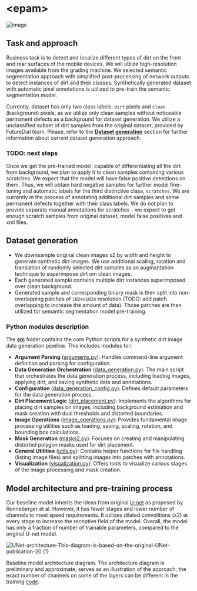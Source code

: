 # \<epam\>
![image](https://github.com/user-attachments/assets/c564dc1b-ef6e-49ef-9771-c8db051600ac)

## Task and approach
Business task is to detect and localize different types of dirt on the front and rear surfaces of the mobile devices.
We will utilize high-resolution images available from the grading machine.
We selected semantic segmentation approach with simplified post-processing of network outputs to detect instances of dirt and their classes.
Synthetically generated dataset with automatic pixel annotations is utilized to pre-train the semantic segmentation model.

Currently, dataset has only two class labels: `dirt` pixels and `clean` (background) pixels, as we utilize only clean samples without noticeable permanent defects as a background for dataset generation. We utilize a unclassified subset of dirt samples from the original dataset, provided by FutureDial team.
Please, refer to the [**Dataset generation**](https://github.com/chencen2000/epam/edit/main/README.md#dataset-generation) section for further information about current dataset generation approach.

### TODO: next steps
Once we get the pre-trained model, capable of differentiating all the dirt from background, we plan to apply it to clean samples containing various scratches.
We  expect that the model will have false positive detections on them. Thus, we will obtain hard negative samples for further model fine-tuning and automatic labels for the third distinctive class, `scratches`.
We are currently in the process of annotating additional dirt samples and some permanent defects together with their class labels. We do not plan to provide separate manual annotations for scratches - we expect to get enough scratch samples from original dataset, model false positives and xml files.

## Dataset generation
- We downsample original clean images x2 by width and height to generate synthetic dirt images. We use additional scaling, rotation and translation of randomly selected dirt samples as an augmantation technique to superimpose dirt om clean images.
- Each generated sample contains multiple dirt instances superimposed over clean background.
- Generated sample and corresponding binary mask is then split into non-overlapping patches of `1024x1024` resolution (TODO: add patch overlapping to increase the amount of data). Those patches are then utilized for semantic segmentation model pre-training.

### Python modules description
The [**src**](https://github.com/chencen2000/epam/tree/develop) folder contains the core Python scripts for a synthetic dirt image data generation pipeline. This includes modules for:

- **Argument Parsing** ([arguments.py](https://github.com/chencen2000/epam/blob/main/src/arguments.py)): Handles command-line argument definition and parsing for configuration.
- **Data Generation Orchestration** ([data_generation.py](https://github.com/chencen2000/epam/blob/main/src/data_generation.py)): The main script that orchestrates the data generation process, including loading images, applying dirt, and saving synthetic data and annotations.
- **Configuration** ([data_generation_config.py](https://github.com/chencen2000/epam/blob/main/src/data_generation_config.py)): Defines default parameters for the data generation process.
- **Dirt Placement Logic** ([dirt_placement.py](https://github.com/chencen2000/epam/blob/main/src/dirt_placement.py)): Implements the algorithms for placing dirt samples on images, including background estimation and mask creation with dual thresholds and distorted boundaries.
- **Image Operations** ([image_operations.py](https://github.com/chencen2000/epam/blob/main/src/image_operations.py)): Provides fundamental image processing utilities such as loading, saving, scaling, rotation, and bounding box calculations.
- **Mask Generation** ([masks2.py](https://github.com/chencen2000/epam/blob/main/src/masks2.py)): Focuses on creating and manipulating distorted polygon masks used for dirt placement.
- **General Utilities** ([utils.py](https://github.com/chencen2000/epam/blob/main/src/utils.py)): Contains helper functions for file handling (listing image files) and splitting images into patches with annotations.
- **Visualization** ([visualization.py](https://github.com/chencen2000/epam/blob/main/src/visualization.py)): Offers tools to visualize various stages of the image processing and mask creation.

## Model architecture and pre-training process
Our baseline model inherits the ideas from original [U-net](https://arxiv.org/abs/1505.04597) as proposed by Ronneberger et al. However, it has fewer stages and lower number of channels to meet speed requirements. It utilizes dilated convolitions (x2) at every stage to increase the receptive field of the model. Overall, the model has only a fraction of number of trainable parameters, compared to the original U-net model.

![UNet-architecture-This-diagram-is-based-on-the-original-UNet-publication-20 (1)](https://github.com/user-attachments/assets/51a568e4-cad1-4820-8e97-e776a8a544cd)

Baseline model architecture diagram. The architecture diagram is preliminary and approximate, serves as an illustration of the approach, the exact number of channels on some of the layers can be different in the training [code](https://github.com/chencen2000/epam/blob/main/src/training.py).
